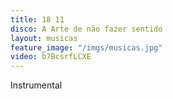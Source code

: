```yaml
---
title: 18 11
disco: A Arte de não fazer sentido
layout: musicas
feature_image: "/imgs/musicas.jpg"
video: b7BcsrfLCXE
---
```

Instrumental
